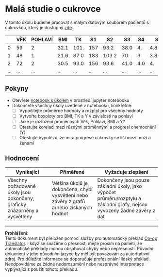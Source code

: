 <!--
CO_OP_TRANSLATOR_METADATA:
{
  "original_hash": "01d1b493e8b51a6ebb42524f6b1bcfff",
  "translation_date": "2025-08-26T15:42:33+00:00",
  "source_file": "1-Introduction/04-stats-and-probability/assignment.md",
  "language_code": "cs"
}
-->
# Malá studie o cukrovce

V tomto úkolu budeme pracovat s malým datovým souborem pacientů s cukrovkou, který je dostupný [zde](https://www4.stat.ncsu.edu/~boos/var.select/diabetes.html).

|   | VĚK | POHLAVÍ | BMI | TK | S1 | S2 | S3 | S4 | S5 | S6 | Y  |
|---|-----|---------|-----|----|----|----|----|----|----|----|----|
| 0 | 59 | 2 | 32.1 | 101. | 157 | 93.2 | 38.0 | 4. | 4.8598 | 87 | 151 |
| 1 | 48 | 1 | 21.6 | 87.0 | 183 | 103.2 | 70. | 3. | 3.8918 | 69 | 75 |
| 2 | 72 | 2 | 30.5 | 93.0 | 156 | 93.6 | 41.0 | 4.0 | 4. | 85 | 141 |
| ... | ... | ... | ... | ...| ...| ...| ...| ...| ...| ...| ... |

## Pokyny

* Otevřete [notebook s úkolem](assignment.ipynb) v prostředí jupyter notebooku
* Dokončete všechny úkoly uvedené v notebooku, konkrétně:
   * [ ] Vypočítejte průměrné hodnoty a rozptyl pro všechny hodnoty
   * [ ] Vytvořte boxploty pro BMI, TK a Y v závislosti na pohlaví
   * [ ] Jaké je rozložení proměnných Věk, Pohlaví, BMI a Y?
   * [ ] Otestujte korelaci mezi různými proměnnými a progresí onemocnění (Y)
   * [ ] Otestujte hypotézu, že míra progrese cukrovky se liší mezi muži a ženami
   
## Hodnocení

Vynikající | Přiměřené | Vyžaduje zlepšení
--- | --- | -- |
Všechny požadované úkoly jsou dokončeny, graficky znázorněny a vysvětleny | Většina úkolů je dokončena, chybí vysvětlení nebo závěry z grafů a/nebo získaných hodnot | Dokončeny jsou pouze základní úkoly, jako výpočet průměru/rozptylu a základní grafy, nejsou vyvozeny žádné závěry z dat

---

**Prohlášení**:  
Tento dokument byl přeložen pomocí služby pro automatický překlad [Co-op Translator](https://github.com/Azure/co-op-translator). I když se snažíme o přesnost, mějte prosím na paměti, že automatické překlady mohou obsahovat chyby nebo nepřesnosti. Původní dokument v jeho původním jazyce by měl být považován za autoritativní zdroj. Pro důležité informace se doporučuje profesionální lidský překlad. Neodpovídáme za žádné nedorozumění nebo nesprávné interpretace vyplývající z použití tohoto překladu.